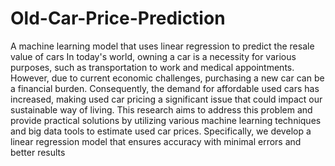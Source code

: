 # Old-Car-Price-Prediction
A machine learning model that uses linear regression to predict the resale value of cars
In today's world, owning a car is a necessity for various purposes, such as transportation to work and medical appointments. However, due to current economic
challenges, purchasing a new car can be a financial burden. Consequently, the demand for affordable used cars has increased, making used car pricing a significant
issue that could impact our sustainable way of living. This research aims to address this problem and provide practical solutions by utilizing various machine
learning techniques and big data tools to estimate used car prices. Specifically, we develop a linear regression model that ensures accuracy with minimal errors
and better results
